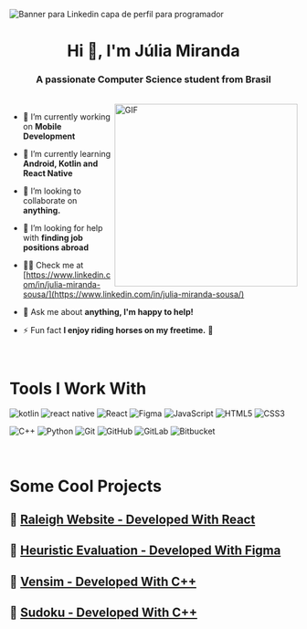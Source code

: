 ![Banner para Linkedin capa de perfil para programador ](https://user-images.githubusercontent.com/39354498/181134447-2f91f615-6f32-41a6-9e22-3f6a99d6d715.png)

<h1 align="center">Hi 👋, I'm Júlia Miranda</h1>
<h3 align="center">A passionate Computer Science student from Brasil</h3>

 <br/>
 
 <img align="right" alt="GIF" src="https://user-images.githubusercontent.com/39354498/181134384-beeb133f-31ea-4bc2-bf69-cae01681d522.gif" width="320" height="320" />
 
- 🔭 I’m currently working on **Mobile Development**

- 🌱 I’m currently learning **Android, Kotlin and React Native**

- 👯 I’m looking to collaborate on **anything.**

- 🤝 I’m looking for help with **finding job positions abroad**

- 👨‍💻 Check me at [https://www.linkedin.com/in/julia-miranda-sousa/](https://www.linkedin.com/in/julia-miranda-sousa/)

- 💬 Ask me about **anything, I'm happy to help!**

- ⚡ Fun fact **I enjoy riding horses on my freetime.** 🐴
  
<br/>

<!--------------------------------------------------------------------------------------------------------------------------->
 

# Tools I Work With ######

![kotlin](https://img.shields.io/badge/Kotlin-0095D5?&style=for-the-badge&logo=kotlin&logoColor=white) ![react native](https://img.shields.io/badge/React_Native-20232A?style=for-the-badge&logo=react&logoColor=61DAFB) ![React](https://img.shields.io/badge/react-%2320232a.svg?style=for-the-badge&logo=react&logoColor=%2361DAFB) ![Figma](https://img.shields.io/badge/figma-%23F24E1E.svg?style=for-the-badge&logo=figma&logoColor=white) ![JavaScript](https://img.shields.io/badge/javascript-%23323330.svg?style=for-the-badge&logo=javascript&logoColor=%23F7DF1E) ![HTML5](https://img.shields.io/badge/html5-%23E34F26.svg?style=for-the-badge&logo=html5&logoColor=white) ![CSS3](https://img.shields.io/badge/css3-%231572B6.svg?style=for-the-badge&logo=css3&logoColor=white) 

![C++](https://img.shields.io/badge/c++-%2300599C.svg?style=for-the-badge&logo=c%2B%2B&logoColor=white)  ![Python](https://img.shields.io/badge/python-3670A0?style=for-the-badge&logo=python&logoColor=ffdd54)  ![Git](https://img.shields.io/badge/git-%23F05033.svg?style=for-the-badge&logo=git&logoColor=white) ![GitHub](https://img.shields.io/badge/github-%23121011.svg?style=for-the-badge&logo=github&logoColor=white) ![GitLab](https://img.shields.io/badge/gitlab-%23181717.svg?style=for-the-badge&logo=gitlab&logoColor=white) ![Bitbucket](https://img.shields.io/badge/bitbucket-%230047B3.svg?style=for-the-badge&logo=bitbucket&logoColor=white)

<br/>
<!--------------------------------------------------------------------------------------------------------------------------->
 

# Some Cool Projects ######

## 🦄 <a href= 'https://github.com/juliamsousa/raleigh-website'>Raleigh Website - Developed With React<a>
##  📱 <a href= 'https://github.com/juliamsousa/heuristic-evaluation'>Heuristic Evaluation - Developed With Figma<a>
##  📝 <a href= 'https://github.com/juliamsousa/heuristic-evaluation'>Vensim - Developed With C++<a>
##  🎴 <a href= 'https://github.com/juliamsousa/sudoku-plus-plus'>Sudoku - Developed With C++<a>
